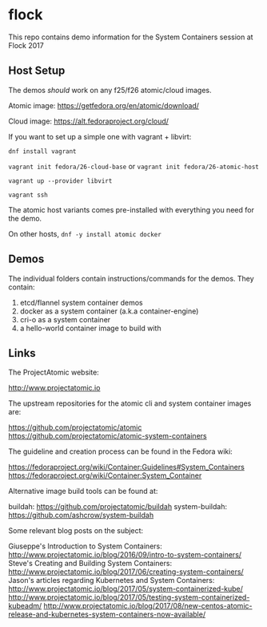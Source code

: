 # flock

This repo contains demo information for the System Containers session at Flock 2017

## Host Setup

The demos *should* work on any f25/f26 atomic/cloud images.

Atomic image: https://getfedora.org/en/atomic/download/

Cloud image: https://alt.fedoraproject.org/cloud/

If you want to set up a simple one with vagrant + libvirt:

`dnf install vagrant`

`vagrant init fedora/26-cloud-base` or `vagrant init fedora/26-atomic-host`

`vagrant up --provider libvirt`

`vagrant ssh`

The atomic host variants comes pre-installed with everything you need for the demo.

On other hosts, `dnf -y install atomic docker`

## Demos

The individual folders contain instructions/commands for the demos. They contain:

1. etcd/flannel system container demos
2. docker as a system container (a.k.a container-engine)
3. cri-o as a system container
4. a hello-world container image to build with

## Links

The ProjectAtomic website:

http://www.projectatomic.io

The upstream repositories for the atomic cli and system container images are:

https://github.com/projectatomic/atomic
https://github.com/projectatomic/atomic-system-containers

The guideline and creation process can be found in the Fedora wiki:

https://fedoraproject.org/wiki/Container:Guidelines#System_Containers
https://fedoraproject.org/wiki/Container:System_Container

Alternative image build tools can be found at:

buildah: https://github.com/projectatomic/buildah
system-buildah: https://github.com/ashcrow/system-buildah

Some relevant blog posts on the subject:

Giuseppe's Introduction to System Containers: http://www.projectatomic.io/blog/2016/09/intro-to-system-containers/
Steve's Creating and Building System Containers: http://www.projectatomic.io/blog/2017/06/creating-system-containers/
Jason's articles regarding Kubernetes and System Containers:
http://www.projectatomic.io/blog/2017/05/system-containerized-kube/
http://www.projectatomic.io/blog/2017/05/testing-system-containerized-kubeadm/
http://www.projectatomic.io/blog/2017/08/new-centos-atomic-release-and-kubernetes-system-containers-now-available/



